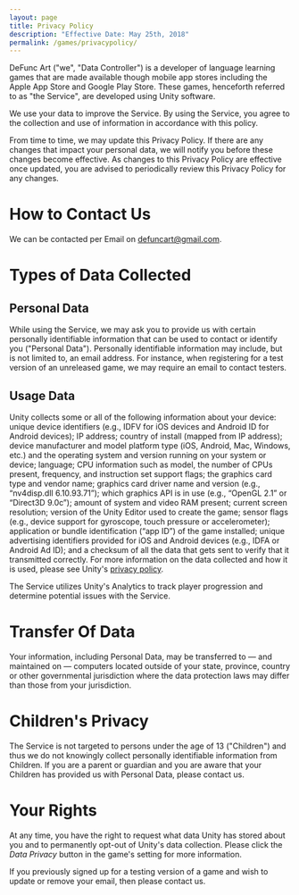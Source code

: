 ```yaml
---
layout: page
title: Privacy Policy
description: "Effective Date: May 25th, 2018"
permalink: /games/privacypolicy/
---
```


DeFunc Art ("we", "Data Controller") is a developer of language learning games that are made available though mobile app stores including the Apple App Store and Google Play Store. These games, henceforth referred to as "the Service", are developed using Unity software.

We use your data to improve the Service. By using the Service, you agree to the collection and use of information in accordance with this policy.

From time to time, we may update this Privacy Policy. If there are any changes that impact your personal data, we will notify you before these changes become effective. As changes to this Privacy Policy are effective once updated, you are advised to periodically review this Privacy Policy for any changes.

# How to Contact Us

We can be contacted per Email on <a href="mailto:defuncart@gmail.com">defuncart@gmail.com</a>.

# Types of Data Collected

## Personal Data

While using the Service, we may ask you to provide us with certain personally identifiable information that can be used to contact or identify you ("Personal Data"). Personally identifiable information may include, but is not limited to, an email address. For instance, when registering for a test version of an unreleased game, we may require an email to contact testers.

## Usage Data

Unity collects some or all of the following information about your device: unique device identifiers (e.g., IDFV for iOS devices and Android ID for Android devices); IP address; country of install (mapped from IP address); device manufacturer and model platform type (iOS, Android, Mac, Windows, etc.) and the operating system and version running on your system or device; language; CPU information such as model, the number of CPUs present, frequency, and instruction set support flags; the graphics card type and vendor name; graphics card driver name and version (e.g., “nv4disp.dll 6.10.93.71”); which graphics API is in use (e.g., “OpenGL 2.1” or “Direct3D 9.0c”); amount of system and video RAM present; current screen resolution; version of the Unity Editor used to create the game; sensor flags (e.g., device support for gyroscope, touch pressure or accelerometer); application or bundle identification (“app ID”) of the game installed; unique advertising identifiers provided for iOS and Android devices (e.g., IDFA or Android Ad ID); and a checksum of all the data that gets sent to verify that it transmitted correctly. For more information on the data collected and how it is used, please see Unity's [privacy policy](https://unity3d.com/legal/privacy-policy).

The Service utilizes Unity's Analytics to track player progression and determine potential issues with the Service.

# Transfer Of Data

Your information, including Personal Data, may be transferred to — and maintained on — computers located outside of your state, province, country or other governmental jurisdiction where the data protection laws may differ than those from your jurisdiction.

# Children's Privacy

The Service is not targeted to persons under the age of 13 ("Children") and thus we do not knowingly collect personally identifiable information from Children. If you are a parent or guardian and you are aware that your Children has provided us with Personal Data, please contact us.

# Your Rights

At any time, you have the right to request what data Unity has stored about you and to permanently opt-out of Unity's data collection. Please click the *Data Privacy* button in the game's setting for more information.

If you previously signed up for a testing version of a game and wish to update or remove your email, then please contact us.
